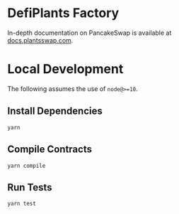 # DefiPlants Factory

In-depth documentation on PancakeSwap is available at [docs.plantsswap.com](https://docs.plantsswap.com/).

# Local Development

The following assumes the use of `node@>=10`.

## Install Dependencies

`yarn`

## Compile Contracts

`yarn compile`

## Run Tests

`yarn test`
